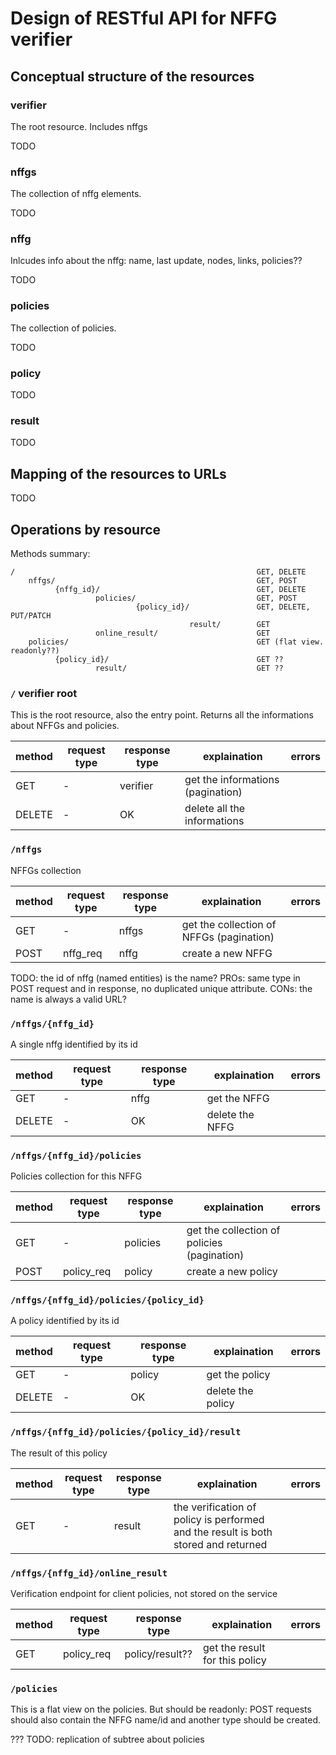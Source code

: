 # Design of RESTful API for NFFG verifier

## Conceptual structure of the resources

### verifier

The root resource. Includes nffgs

TODO

### nffgs

The collection of nffg elements.

TODO

### nffg

Inlcudes info about the nffg: name, last update, nodes, links, policies??

TODO

### policies

The collection of policies.

TODO

### policy

TODO

### result

TODO

## Mapping of the resources to URLs

TODO

## Operations by resource

Methods summary:
```text
/                                                      GET, DELETE
    nffgs/                                             GET, POST
          {nffg_id}/                                   GET, DELETE
                   policies/                           GET, POST
                            {policy_id}/               GET, DELETE, PUT/PATCH
                                        result/        GET
                   online_result/                      GET
    policies/                                          GET (flat view. readonly??)
          {policy_id}/                                 GET ??
                   result/                             GET ??
```

### `/` verifier root

This is the root resource, also the entry point. Returns all the informations about NFFGs and policies.

| method | request type | response type | explaination           | errors
| ------ | ------------ | ------------- | ------------           | ------
| GET    | -            | verifier      | get the informations (pagination)  |
| DELETE | -            | OK            | delete all the informations |

### `/nffgs`

NFFGs collection

| method | request type | response type | explaination           | errors
| ------ | ------------ | ------------- | ------------           | ------
| GET    | -            | nffgs         | get the collection of NFFGs (pagination) |
| POST   | nffg_req     | nffg          | create a new NFFG      |

TODO: the id of nffg (named entities) is the name? PROs: same type in POST request and in response, no duplicated unique attribute. CONs: the name is always a valid URL?

### `/nffgs/{nffg_id}`

A single nffg identified by its id

| method | request type | response type | explaination           | errors
| ------ | ------------ | ------------- | ------------           | ------
| GET    | -            | nffg          | get the NFFG           |
| DELETE | -            | OK            | delete the NFFG        |

### `/nffgs/{nffg_id}/policies`

Policies collection for this NFFG

| method | request type | response type | explaination           | errors
| ------ | ------------ | ------------- | ------------           | ------
| GET    | -            | policies      | get the collection of policies (pagination)  |
| POST   | policy_req   | policy        | create a new policy    |

### `/nffgs/{nffg_id}/policies/{policy_id}`

A policy identified by its id

| method | request type | response type | explaination           | errors
| ------ | ------------ | ------------- | ------------           | ------
| GET    | -            | policy        | get the policy         |
| DELETE | -            | OK            | delete the policy      |

### `/nffgs/{nffg_id}/policies/{policy_id}/result`

The result of this policy

| method | request type | response type | explaination           | errors
| ------ | ------------ | ------------- | ------------           | ------
| GET    | -            | result        | the verification of policy is performed and the result is both stored and returned |

### `/nffgs/{nffg_id}/online_result`

Verification endpoint for client policies, not stored on the service

| method | request type | response type | explaination           | errors
| ------ | ------------ | ------------- | ------------           | ------
| GET    | policy_req   | policy/result?? | get the result for this policy |

### `/policies`

This is a flat view on the policies. But should be readonly: POST requests should also contain the NFFG name/id and another type should be created.

??? TODO: replication of subtree about policies
